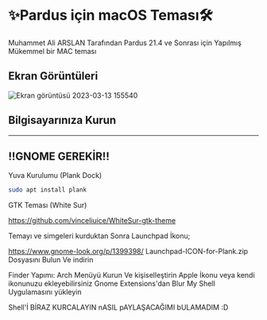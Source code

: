 # ✨Pardus için macOS Teması🛠

Muhammet Ali ARSLAN Tarafından Pardus 21.4 ve Sonrası için Yapılmış Mükemmel bir MAC teması

## Ekran Görüntüleri

![Ekran görüntüsü 2023-03-13 155540](https://user-images.githubusercontent.com/110179578/224736538-7b93fe0e-1705-49b6-a3f5-e83bac33f67e.png)

## Bilgisayarınıza Kurun


--------------
!!GNOME GEREKİR!!
--------------

Yuva Kurulumu (Plank Dock)

```bash
sudo apt install plank
```
GTK Teması (White Sur)

https://github.com/vinceliuice/WhiteSur-gtk-theme

Temayı ve simgeleri kurduktan Sonra 
 Launchpad İkonu;
 
 https://www.gnome-look.org/p/1399398/
 Launchpad-ICON-for-Plank.zip Dosyasını Bulun Ve indirin
 
 Finder Yapımı:
 Arch Menüyü Kurun Ve kişiselleştirin Apple İkonu veya kendi ikonunuzu ekleyebilirsiniz
 Gnome Extensions'dan Blur My Shell Uygulamasını yükleyin
 
 Shell'İ BİRAZ KURCALAYIN nASIL pAYLAŞACAĞIMI bULAMADIM :D
